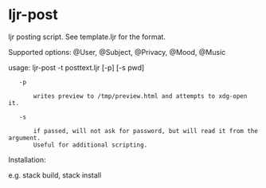 # ljr-post

ljr posting script. See template.ljr for the format.

Supported options: @User, @Subject, @Privacy, @Mood, @Music

usage: ljr-post -t posttext.ljr [-p] [-s pwd]

       -p

           writes preview to /tmp/preview.html and attempts to xdg-open it.

       -s

           if passed, will not ask for password, but will read it from the argument.
           Useful for additional scripting.

Installation: 

e.g. stack build, stack install
